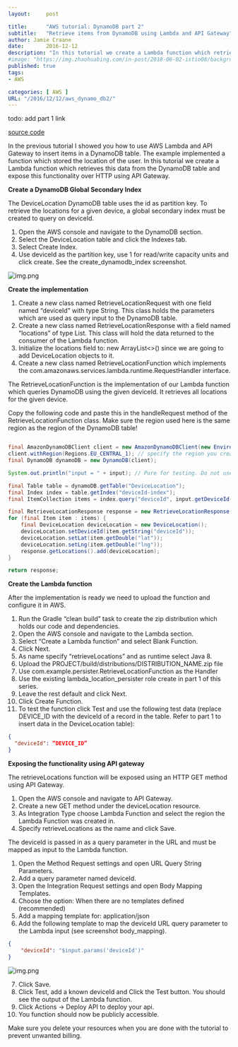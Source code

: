 ```yaml
---
layout:     post

title:      "AWS tutorial: DynamoDB part 2"
subtitle:   "Retrieve items from DynamoDB using Lambda and API Gateway"
author: Jamie Craane
date:       2016-12-12
description: "In this tutorial we create a Lambda function which retrieves this data from the DynamoDB table and expose this functionality over HTTP using API Gateway."
#image: "https://img.zhaohuabing.com/in-post/2018-06-02-istio08/background.jpg"
published: true
tags:
- AWS

categories: [ AWS ]
URL: "/2016/12/12/aws_dynamo_db2/"
---
```


todo: add part 1 link

[source code](https://github.com/jcraane/LambdaDynamoDBApiGateway)

In the previous tutorial I showed you how to use AWS Lambda and API Gateway to insert items in a DynamoDB table. The example implemented a function which stored the location of the user. In this tutorial we create a Lambda function which retrieves this data from the DynamoDB table and expose this functionality over HTTP using API Gateway.

**Create a DynamoDB Global Secondary Index**

The DeviceLocation DynamoDB table uses the id as partition key. To retrieve the locations for a given device, a global secondary index must be created to query on deviceId.

1. Open the AWS console and navigate to the DynamoDB section.
2. Select the DeviceLocation table and click the Indexes tab.
3. Select Create Index.
4. Use deviceId as the partition key, use 1 for read/write capacity units and click create. See the create_dynamodb_index screenshot.

![img.png](/img/posts/dynamodb-create-index.png)

**Create the implementation**

1. Create a new class named RetrieveLocationRequest with one field named “deviceId” with type String. This class holds the parameters which are used as query input to the  DynamoDB table.
2. Create a new class named RetrieveLocationResponse with a field named “locations” of type List. This class will hold the data returned to the consumer of the Lambda function.
3. Initialize the locations field to: new ArrayList<>() since we are going to add DeviceLocation objects to it.
4. Create a new class named RetrieveLocationFunction which implements the com.amazonaws.services.lambda.runtime.RequestHandler interface.

The RetrieveLocationFunction is the implementation of our Lambda function which queries DynamoDB using the given deviceId. It retrieves all locations for the given device.

Copy the following code and paste this in the handleRequest method of the RetrieveLocationFunction class. Make sure the region used here is the same region as the region of the DynamoDB table!

```java

final AmazonDynamoDBClient client = new AmazonDynamoDBClient(new EnvironmentVariableCredentialsProvider());
client.withRegion(Regions.EU_CENTRAL_1); // specify the region you created the table in.
final DynamoDB dynamoDB = new DynamoDB(client);

System.out.println("input = " + input); // Pure for testing. Do not use System.out in production code

final Table table = dynamoDB.getTable("DeviceLocation");
final Index index = table.getIndex("deviceId-index");
final ItemCollection items = index.query("deviceId", input.getDeviceId());

final RetrieveLocationResponse response = new RetrieveLocationResponse();
for (final Item item : items) {
    final DeviceLocation deviceLocation = new DeviceLocation();
    deviceLocation.setDeviceId(item.getString("deviceId"));
    deviceLocation.setLat(item.getDouble("lat"));
    deviceLocation.setLng(item.getDouble("lng"));
    response.getLocations().add(deviceLocation);
}

return response;
```

**Create the Lambda function**

After the implementation is ready we need to upload the function and configure it in AWS.

1. Run the Gradle “clean build” task to create the zip distribution which holds our code and dependencies.
2. Open the AWS console and navigate to the Lambda section.
3. Select “Create a Lambda function” and select Blank Function.
4. Click Next.
5. As name specify “retrieveLocations” and as runtime select Java 8.
6. Upload the PROJECT/build/distributions/DISTRIBUTION_NAME.zip file
7. Use com.example.persister.RetrieveLocationFunction as the Handler
8. Use the existing lambda_location_persister role create in part 1 of this series.
9. Leave the rest default and click Next.
9. Click Create Function.
10. To test the function click Test and use the following test data (replace DEVICE_ID with the deviceId of a record in the table. Refer to part 1 to insert data in the DeviceLocation table):

```json
{
  "deviceId": “DEVICE_ID”
}
```

**Exposing the functionality using API gateway**

The retrieveLocations function will be exposed using an HTTP GET method using API Gateway.

1. Open the AWS console and navigate to API Gateway.
2. Create a new GET method under the deviceLocation resource.
3. As Integration Type choose Lambda Function and select the region the Lambda Function was created in.
4. Specify retrieveLocations as the name and click Save.

The deviceId is passed in as a query parameter in the URL and must be mapped as input to the Lambda function.

1. Open the Method Request settings and open URL Query String Parameters.
2. Add a query parameter named deviceId.
3. Open the Integration Request settings and open Body Mapping Templates.
4. Choose the option: When there are no templates defined (recommended)
5. Add a mapping template for: application/json
6. Add the following template to map the deviceId URL query parameter to the Lambda input (see screenshot body_mapping).

```json
{
    "deviceId": "$input.params('deviceId')"
}
```
![img.png](/img/posts/dynamodb-body-mapping.png)

7. Click Save.
8. Click Test, add a known deviceId and Click the Test button. You should see the output of the Lambda function.
9. Click Actions -> Deploy API to deploy your api.
10. You function should now be publicly accessible.

Make sure you delete your resources when you are done with the tutorial to prevent unwanted billing.

